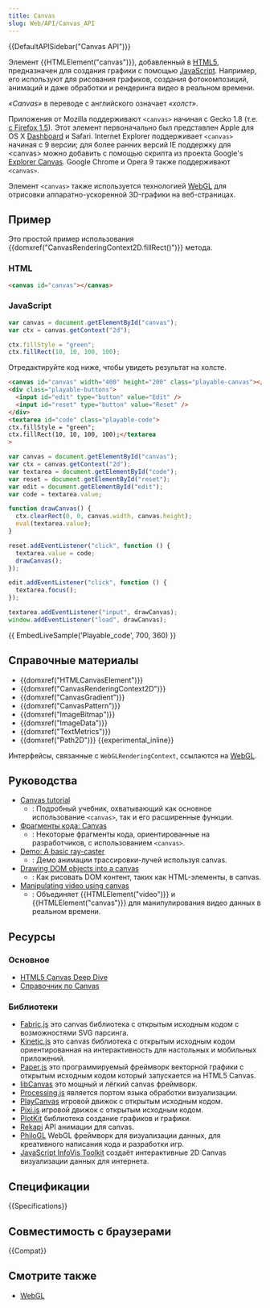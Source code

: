 ```yaml
---
title: Canvas
slug: Web/API/Canvas_API
---
```


{{DefaultAPISidebar("Canvas API")}}

Элемент {{HTMLElement("canvas")}}, добавленный в [HTML5](/ru/docs/HTML/HTML5), предназначен для создания графики с помощью [JavaScript](/ru/docs/JavaScript). Например, его используют для рисования графиков, создания фотокомпозиций, анимаций и даже обработки и рендеринга видео в реальном времени.

_«Canvas»_ в переводе с английского означает _«холст»_.

Приложения от Mozilla поддерживают `<canvas>` начиная с Gecko 1.8 (т.е. [с Firefox 1.5](/ru/docs/Firefox_1.5_for_developers)). Этот элемент первоначально был представлен Apple для OS X [Dashboard](http://www.apple.com/macosx/features/dashboard/) и Safari. Internet Explorer поддерживает `<canvas>` начиная с 9 версии; для более ранних версий IE поддержку для \<canvas> можно добавить с помощью скрипта из проекта Google's [Explorer Canvas](http://excanvas.sourceforge.net/). Google Chrome и Opera 9 также поддерживают `<canvas>`.

Элемент `<canvas>` также используется технологией [WebGL](/ru/docs/WebGL) для отрисовки аппаратно-ускоренной 3D-графики на веб-страницах.

## Пример

Это простой пример использования {{domxref("CanvasRenderingContext2D.fillRect()")}} метода.

### HTML

```html
<canvas id="canvas"></canvas>
```

### JavaScript

```js
var canvas = document.getElementById("canvas");
var ctx = canvas.getContext("2d");

ctx.fillStyle = "green";
ctx.fillRect(10, 10, 100, 100);
```

Отредактируйте код ниже, чтобы увидеть результат на холсте.

```html hidden
<canvas id="canvas" width="400" height="200" class="playable-canvas"></canvas>
<div class="playable-buttons">
  <input id="edit" type="button" value="Edit" />
  <input id="reset" type="button" value="Reset" />
</div>
<textarea id="code" class="playable-code">
ctx.fillStyle = "green";
ctx.fillRect(10, 10, 100, 100);</textarea
>
```

```js hidden
var canvas = document.getElementById("canvas");
var ctx = canvas.getContext("2d");
var textarea = document.getElementById("code");
var reset = document.getElementById("reset");
var edit = document.getElementById("edit");
var code = textarea.value;

function drawCanvas() {
  ctx.clearRect(0, 0, canvas.width, canvas.height);
  eval(textarea.value);
}

reset.addEventListener("click", function () {
  textarea.value = code;
  drawCanvas();
});

edit.addEventListener("click", function () {
  textarea.focus();
});

textarea.addEventListener("input", drawCanvas);
window.addEventListener("load", drawCanvas);
```

{{ EmbedLiveSample('Playable_code', 700, 360) }}

## Справочные материалы

- {{domxref("HTMLCanvasElement")}}
- {{domxref("CanvasRenderingContext2D")}}
- {{domxref("CanvasGradient")}}
- {{domxref("CanvasPattern")}}
- {{domxref("ImageBitmap")}}
- {{domxref("ImageData")}}
- {{domxref("TextMetrics")}}
- {{domxref("Path2D")}} {{experimental_inline}}

Интерфейсы, связанные с `WebGLRenderingContext`, ссылаются на [WebGL](/ru/docs/Web/WebGL).

## Руководства

- [Canvas tutorial](/ru/docs/Web/API/Canvas_API/Tutorial)
  - : Подробный учебник, охватывающий как основное использование `<canvas>`, так и его расширенные функции.
- [Фрагменты кода: Canvas](/en-US/Add-ons/Code_snippets/Canvas)
  - : Некоторые фрагменты кода, ориентированные на разработчиков, с использованием `<canvas>`.
- [Demo: A basic ray-caster](/ru/docs/Web/API/Canvas_API/A_basic_ray-caster)
  - : Демо анимации трассировки-лучей используя canvas.
- [Drawing DOM objects into a canvas](/ru/docs/Web/API/Canvas_API/Drawing_DOM_objects_into_a_canvas)
  - : Как рисовать DOM контент, таких как HTML-элементы, в canvas.
- [Manipulating video using canvas](/ru/docs/Web/API/Canvas_API/Manipulating_video_using_canvas)
  - : Объединяет {{HTMLElement("video")}} и {{HTMLElement("canvas")}} для манипулирования видео данных в реальном времени.

## Ресурсы

### Основное

- [HTML5 Canvas Deep Dive](http://joshondesign.com/p/books/canvasdeepdive/title.html)
- [Справочник по Canvas](http://bucephalus.org/text/CanvasHandbook/CanvasHandbook.html)

### Библиотеки

- [Fabric.js](http://fabricjs.com) это canvas библиотека с открытым исходным кодом с возможностями SVG парсинга.
- [Kinetic.js](https://github.com/ericdrowell/KineticJS) это canvas библиотека с открытым исходным кодом ориентированная на интерактивность для настольных и мобильных приложений.
- [Paper.js](http://paperjs.org/) это программируемый фреймворк векторной графики с открытым исходным кодом который запускается на HTML5 Canvas.
- [libCanvas](http://libcanvas.github.com/) это мощный и лёгкий canvas фреймворк.
- [Processing.js](http://processingjs.org) является портом языка обработки визуализации.
- [PlayCanvas](https://playcanvas.com/) игровой движок с открытым исходным кодом.
- [Pixi.js](http://www.pixijs.com/) игровой движок с открытым исходным кодом.
- [PlotKit](http://www.liquidx.net/plotkit/) библиотека создание графиков и графики.
- [Rekapi](https://github.com/jeremyckahn/rekapi) API анимации для canvas.
- [PhiloGL](http://senchalabs.github.com/philogl/) WebGL фреймворк для визуализации данных, для креативного написания кода и разработки игр.
- [JavaScript InfoVis Toolkit](http://thejit.org/) создаёт интерактивные 2D Canvas визуализации данных для интернета.

## Спецификации

{{Specifications}}

## Совместимость с браузерами

{{Compat}}

## Смотрите также

- [WebGL](/ru/docs/Web/WebGL)
